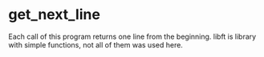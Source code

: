 # get_next_line
Each call of this program returns one line from the beginning.
libft is library with simple functions, not all of them was used here.
